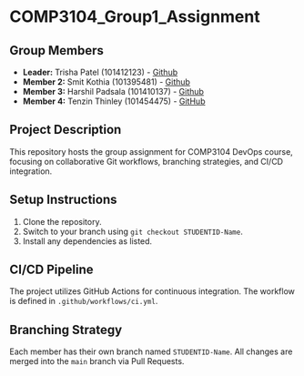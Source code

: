 # COMP3104_Group1_Assignment
## Group Members
- **Leader:** Trisha Patel (101412123) - [Github](https://github.com/tripatel)
- **Member 2:** Smit Kothia (101395481) - [Github](https://github.com/SmitKothia)
- **Member 3:** Harshil Padsala (101410137) - [Github](https://github.com/HT-1611)
- **Member 4:** Tenzin Thinley (101454475) - [GitHub](http://github.com/21Tenzin)
## Project Description
This repository hosts the group assignment for COMP3104 DevOps course, focusing on 
collaborative Git workflows, branching strategies, and CI/CD integration.
## Setup Instructions
1. Clone the repository.
2. Switch to your branch using `git checkout STUDENTID-Name`.
3. Install any dependencies as listed.
## CI/CD Pipeline
The project utilizes GitHub Actions for continuous integration. The workflow is defined 
in `.github/workflows/ci.yml`.
## Branching Strategy
Each member has their own branch named `STUDENTID-Name`. All changes are 
merged into the `main` branch via Pull Requests.
